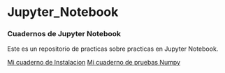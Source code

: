 # Jupyter_Notebook

### Cuadernos de Jupyter Notebook

Este es un repositorio de practicas sobre practicas en Jupyter Notebook.

[Mi cuaderno de Instalacion](.\Cuaderno_1.md)
[Mi cuaderno de pruebas Numpy](.\Cuaderno_2.md)
